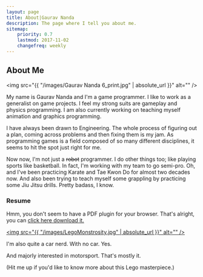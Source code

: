 ```yaml
---
layout: page
title: About|Gaurav Nanda
description: The page where I tell you about me.
sitemap:
    priority: 0.7
    lastmod: 2017-11-02
    changefreq: weekly
---
```

## About Me

<span class="image left"><img src="{{ "/images/Gaurav Nanda 6_print.jpg" | absolute_url }}" alt="" /></span>

My name is Gaurav Nanda and I'm a game programmer. I like to work as a generalist on game projects. I feel my strong suits are gameplay and physics programming. I am also currently working on teaching myself animation and graphics programming.

I have always been drawn to Engineering. The whole process of figuring out a plan, coming across problems and then fixing them is my jam. As programming games is a field composed of so many different disciplines, it seems to hit the spot just right for me.

Now now, I'm not just a <strike>robot</strike> programmer. I do other things too; like playing sports like basketball. In fact, I'm working with my team to go semi-pro. Oh, and I've been practicing Karate and Tae Kwon Do for almost two decades now. And also been trying to teach myself some grappling by practicing some Jiu Jitsu drills. Pretty badass, I know.

### Resume
<object data="/files/GauravNanda_Resume.pdf" type="application/pdf" width="100%" height="1500px"> 
	<p>Hmm, you don't seem to have a PDF plugin for your browser.
	That's alright, you can <a href="resume.pdf">click here download it.</a></p>
</object>

<span class="image left"><a href="mailto:info@gnanda.com?subject=What is that Lego Monstrosity about?" class = "image fit"><img src="{{ "/images/LegoMonstrosity.jpg" | absolute_url }}" alt="" /></a></span>

I'm also quite a car nerd. With no car. Yes. 

And majorly interested in motorsport. That's mostly it.

(Hit me up if you'd like to know more about this Lego masterpiece.)